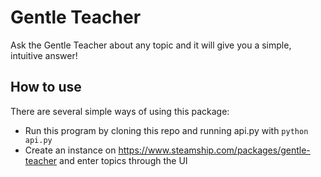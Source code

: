 # Gentle Teacher
Ask the Gentle Teacher about any topic and it will give you a simple, intuitive answer!

## How to use

There are several simple ways of using this package:

* Run this program by cloning this repo and running api.py with `python api.py`
* Create an instance on https://www.steamship.com/packages/gentle-teacher and enter topics through the UI